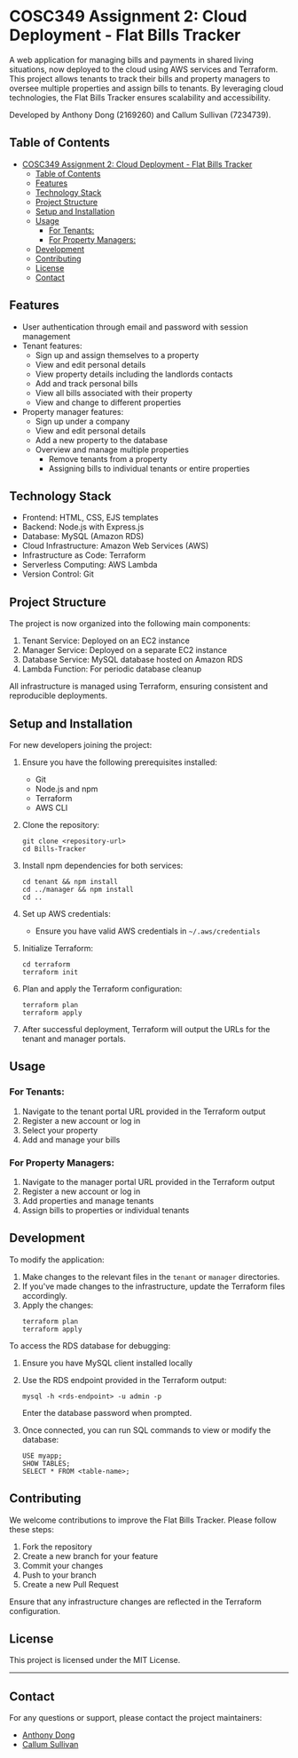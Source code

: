 # COSC349 Assignment 2: Cloud Deployment - Flat Bills Tracker

A web application for managing bills and payments in shared living situations, now deployed to the cloud using AWS services and Terraform. This project allows tenants to track their bills and property managers to oversee multiple properties and assign bills to tenants. By leveraging cloud technologies, the Flat Bills Tracker ensures scalability and accessibility.

Developed by Anthony Dong (2169260) and Callum Sullivan (7234739).

## Table of Contents
- [COSC349 Assignment 2: Cloud Deployment - Flat Bills Tracker](#cosc349-assignment-2-cloud-deployment---flat-bills-tracker)
  - [Table of Contents](#table-of-contents)
  - [Features](#features)
  - [Technology Stack](#technology-stack)
  - [Project Structure](#project-structure)
  - [Setup and Installation](#setup-and-installation)
  - [Usage](#usage)
    - [For Tenants:](#for-tenants)
    - [For Property Managers:](#for-property-managers)
  - [Development](#development)
  - [Contributing](#contributing)
  - [License](#license)
  - [Contact](#contact)

## Features
- User authentication through email and password with session management
- Tenant features:
  - Sign up and assign themselves to a property
  - View and edit personal details
  - View property details including the landlords contacts
  - Add and track personal bills
  - View all bills associated with their property
  - View and change to different properties
- Property manager features:
  - Sign up under a company
  - View and edit personal details
  - Add a new property to the database
  - Overview and manage multiple properties
    - Remove tenants from a property
    - Assigning bills to individual tenants or entire properties

## Technology Stack

- Frontend: HTML, CSS, EJS templates
- Backend: Node.js with Express.js
- Database: MySQL (Amazon RDS)
- Cloud Infrastructure: Amazon Web Services (AWS)
- Infrastructure as Code: Terraform
- Serverless Computing: AWS Lambda
- Version Control: Git

## Project Structure

The project is now organized into the following main components:

1. Tenant Service: Deployed on an EC2 instance
2. Manager Service: Deployed on a separate EC2 instance
3. Database Service: MySQL database hosted on Amazon RDS
4. Lambda Function: For periodic database cleanup

All infrastructure is managed using Terraform, ensuring consistent and reproducible deployments.

## Setup and Installation

For new developers joining the project:

1. Ensure you have the following prerequisites installed:
   - Git
   - Node.js and npm
   - Terraform
   - AWS CLI

2. Clone the repository:
   ```
   git clone <repository-url>
   cd Bills-Tracker
   ```

3. Install npm dependencies for both services:
   ```
   cd tenant && npm install
   cd ../manager && npm install
   cd ..
   ```

4. Set up AWS credentials:
   - Ensure you have valid AWS credentials in `~/.aws/credentials`

5. Initialize Terraform:
   ```
   cd terraform
   terraform init
   ```

6. Plan and apply the Terraform configuration:
   ```
   terraform plan
   terraform apply
   ```

7. After successful deployment, Terraform will output the URLs for the tenant and manager portals.

## Usage

### For Tenants:
1. Navigate to the tenant portal URL provided in the Terraform output
2. Register a new account or log in
3. Select your property
4. Add and manage your bills

### For Property Managers:
1. Navigate to the manager portal URL provided in the Terraform output
2. Register a new account or log in
3. Add properties and manage tenants
4. Assign bills to properties or individual tenants

## Development

To modify the application:

1. Make changes to the relevant files in the `tenant` or `manager` directories.
2. If you've made changes to the infrastructure, update the Terraform files accordingly.
3. Apply the changes:
   ```
   terraform plan
   terraform apply
   ```

To access the RDS database for debugging:
1. Ensure you have MySQL client installed locally
2. Use the RDS endpoint provided in the Terraform output:
   ```
   mysql -h <rds-endpoint> -u admin -p
   ```
   Enter the database password when prompted.

3. Once connected, you can run SQL commands to view or modify the database:
   ```
   USE myapp;
   SHOW TABLES;
   SELECT * FROM <table-name>;
   ```

## Contributing

We welcome contributions to improve the Flat Bills Tracker. Please follow these steps:

1. Fork the repository
2. Create a new branch for your feature
3. Commit your changes
4. Push to your branch
5. Create a new Pull Request

Ensure that any infrastructure changes are reflected in the Terraform configuration.

## License

This project is licensed under the MIT License.

---
## Contact

For any questions or support, please contact the project maintainers:
- [Anthony Dong](https://github.com/anthonyzhdong)
- [Callum Sullivan](https://github.com/SullyJR)